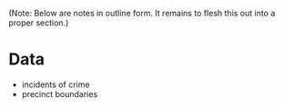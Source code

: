 (Note: Below are notes in outline form. It remains to flesh this out into a proper section.)

# Data

* incidents of crime
* precinct boundaries
